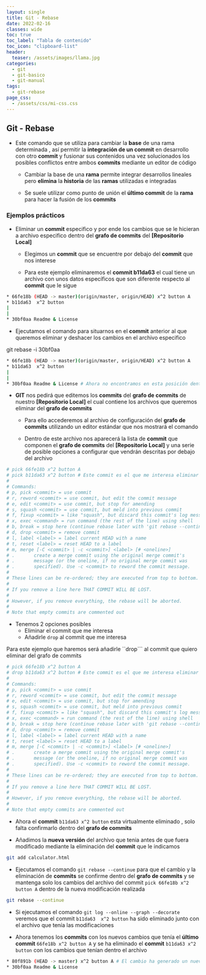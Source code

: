 ```yaml
---
layout: single
title: Git - Rebase
date: 2022-02-16
classes: wide
toc: true
toc_label: "Tabla de contenido"
toc_icon: "clipboard-list"
header:
  teaser: /assets/images/llama.jpg
categories:
  - git
  - git-basico
  - git-manual
tags:
  - git-rebase
page_css: 
  - /assets/css/mi-css.css
---
```


## Git - Rebase

* Este comando que se utiliza para cambiar la **base** de una rama determinada , así permitir la **integración de un commit** en desarrollo con otro **commit** y fusionar sus contenidos una vez solucionados los posibles conflictos entre ambos **commits** mediante un editor de código

  * Cambiar la base de una **rama** permite integrar desarrollos lineales pero **elimina** la **historia** de las **ramas** utilizadas e integradas

  * Se suele utilizar como punto de unión el **último commit** de la **rama** para hacer la fusión de los **commits**

### Ejemplos prácticos

* Eliminar un **commit** especifico y por ende los cambios que se le hicieran a archivo especifico dentro del **grafo de commits** del **[Repositorio Local]**

  * Elegimos un **commit** que se encuentre por debajo del **commit** que nos interese

  * Para este ejemplo eliminaremos el **commit b11da63** el cual tiene un archivo con unos datos específicos que son diferente respecto al **commit** que le sigue

```bash
* 66fe18b (HEAD -> master)(origin/master, origin/HEAD) x^2 button A
* b11da63  x^2 button
| 
|  
* 30bf0aa Readme & License
```

* Ejecutamos el comando para situarnos en el **commit** anterior al que queremos eliminar y deshacer los cambios en el archivo especifico

git rebase -i 30bf0aa

```bash
* 66fe18b (HEAD -> master)(origin/master, origin/HEAD) x^2 button A
* b11da63  x^2 button
|
|  
* 30bf0aa Readme & License # Ahora no encontramos en esta posición dentro del grafo de commits
```

* **GIT** nos pedirá que editemos los **commits** del **grafo de commits** de nuestro **[Repositorio Local]** el cual contiene los archivos que queremos eliminar del **grafo de commits**

  * Para ello accederemos al archivo de configuración del **grafo de commits** utilizando un editor estándar que nos mostrará el comando

  * Dentro de este archivo nos aparecerá la lista de **commit** que componen el **grafo de commits** del **[Repositorio Local]** y una serie de posible opciones a configurar que vendrán descritas por debajo del archivo

```bash
# pick 66fe18b x^2 button A
# pick b11da63 x^2 button # Este commit es el que me interesa eliminar
#
# Commands:
# p, pick <commit> = use commit
# r, reword <commit> = use commit, but edit the commit message
# e, edit <commit> = use commit, but stop for amending
# s, squash <commit> = use commit, but meld into previous commit
# f, fixup <commit> = like "squash", but discard this commit's log message
# x, exec <command> = run command (the rest of the line) using shell
# b, break = stop here (continue rebase later with 'git rebase --continue')
# d, drop <commit> = remove commit
# l, label <label> = label current HEAD with a name
# t, reset <label> = reset HEAD to a label
# m, merge [-C <commit> | -c <commit>] <label> [# <oneline>]
# .       create a merge commit using the original merge commit's
# .       message (or the oneline, if no original merge commit was
# .       specified). Use -c <commit> to reword the commit message.
#
# These lines can be re-ordered; they are executed from top to bottom.
#
# If you remove a line here THAT COMMIT WILL BE LOST.
#
# However, if you remove everything, the rebase will be aborted.
#
# Note that empty commits are commented out
```

* Tenemos 2 opciones posibles
  * Eliminar el commit que me interesa
  * Añadirle ``drop`` al commit que me interesa

Para este ejemplo que haremos será añadirle ``drop``` al commit que quiero eliminar del grafo de commits

```bash
# pick 66fe18b x^2 button A
# drop b11da63 x^2 button # Este commit es el que me interesa eliminar
#
# Commands:
# p, pick <commit> = use commit
# r, reword <commit> = use commit, but edit the commit message
# e, edit <commit> = use commit, but stop for amending
# s, squash <commit> = use commit, but meld into previous commit
# f, fixup <commit> = like "squash", but discard this commit's log message
# x, exec <command> = run command (the rest of the line) using shell
# b, break = stop here (continue rebase later with 'git rebase --continue')
# d, drop <commit> = remove commit
# l, label <label> = label current HEAD with a name
# t, reset <label> = reset HEAD to a label
# m, merge [-C <commit> | -c <commit>] <label> [# <oneline>]
# .       create a merge commit using the original merge commit's
# .       message (or the oneline, if no original merge commit was
# .       specified). Use -c <commit> to reword the commit message.
#
# These lines can be re-ordered; they are executed from top to bottom.
#
# If you remove a line here THAT COMMIT WILL BE LOST.
#
# However, if you remove everything, the rebase will be aborted.
#
# Note that empty commits are commented out
```

* Ahora el **commit** ``b11da63 x^2 button`` esta virtualmente eliminado , solo falta confirmarlo dentro del **grafo de commits**

* Añadimos la **nueva versión** del archivo que tenia antes de que fuera modificado mediante la eliminación del **commit** que le indicamos

```bash
git add calculator.html
```

* Ejecutamos el comando ``git rebase --continue`` para que el cambio y la eliminación de **commits** se confirme dentro del **grafo de commits** y se mantenga solo los cambios del archivo del commit ``pick 66fe18b x^2 button A`` dentro de la nueva modificación realizada

```bash
git rebase --continue
```

* Si ejecutamos el comando ``git log --online --graph --decorate`` veremos que el commit ``b11da63  x^2 button`` ha sido eliminado junto con el archivo que tenía las modificaciones

* Ahora tenemos los **commits** con los nuevos cambios que tenía el **último commit** ``66fe18b x^2 button A`` y se ha eliminado el **commit** ``b11da63 x^2 button`` con los cambios que tenían dentro el archivo

```bash
* 80f891b (HEAD -> master) x^2 button A # El cambio ha generado un nuevo commit
* 30bf0aa Readme & License
```
